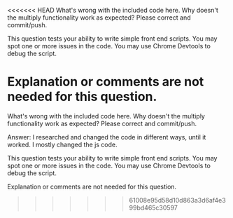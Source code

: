 <<<<<<< HEAD
What's wrong with the included code here.  Why doesn't the multiply functionality work as expected?  Please correct and commit/push.

This question tests your ability to write simple front end scripts.  You may spot one or more issues in the code.  You may use Chrome Devtools to debug the script.

Explanation or comments are not needed for this question.
=======
What's wrong with the included code here.  Why doesn't the multiply functionality work as expected?  Please correct and commit/push. 

Answer: I researched and changed the code in different ways, until it worked. I mostly changed the js code.

This question tests your ability to write simple front end scripts.  You may spot one or more issues in the code.  You may use Chrome Devtools to debug the script.

Explanation or comments are not needed for this question.
>>>>>>> 61008e95d58d10d863a3d6af4e399bd465c30597
